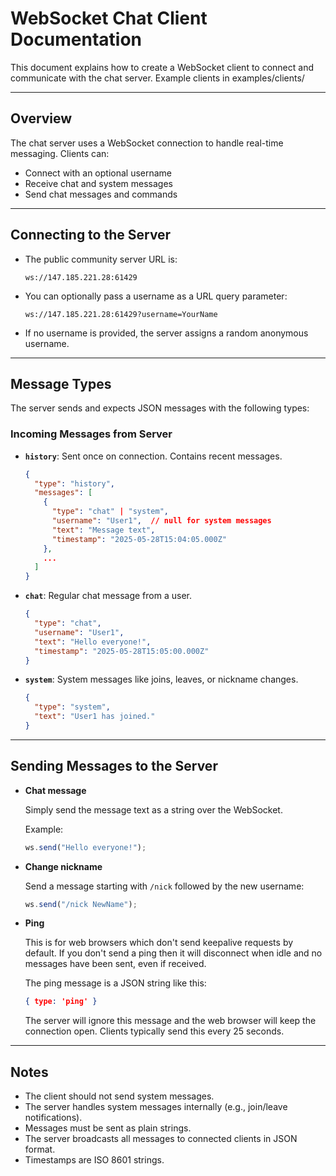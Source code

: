 # WebSocket Chat Client Documentation

This document explains how to create a WebSocket client to connect and communicate with the chat server.
Example clients in examples/clients/

---

## Overview

The chat server uses a WebSocket connection to handle real-time messaging. Clients can:

* Connect with an optional username
* Receive chat and system messages
* Send chat messages and commands

---

## Connecting to the Server

* The public community server URL is:

  ```
  ws://147.185.221.28:61429
  ```

* You can optionally pass a username as a URL query parameter:

  ```
  ws://147.185.221.28:61429?username=YourName
  ```

* If no username is provided, the server assigns a random anonymous username.

---

## Message Types

The server sends and expects JSON messages with the following types:

### Incoming Messages from Server

* **`history`**: Sent once on connection. Contains recent messages.

  ```json
  {
    "type": "history",
    "messages": [
      {
        "type": "chat" | "system",
        "username": "User1",  // null for system messages
        "text": "Message text",
        "timestamp": "2025-05-28T15:04:05.000Z"
      },
      ...
    ]
  }
  ```

* **`chat`**: Regular chat message from a user.

  ```json
  {
    "type": "chat",
    "username": "User1",
    "text": "Hello everyone!",
    "timestamp": "2025-05-28T15:05:00.000Z"
  }
  ```

* **`system`**: System messages like joins, leaves, or nickname changes.

  ```json
  {
    "type": "system",
    "text": "User1 has joined."
  }
  ```

---

## Sending Messages to the Server

* **Chat message**

  Simply send the message text as a string over the WebSocket.

  Example:

  ```js
  ws.send("Hello everyone!");
  ```

* **Change nickname**

  Send a message starting with `/nick` followed by the new username:

  ```js
  ws.send("/nick NewName");
  ```

* **Ping**

  This is for web browsers which don't send keepalive requests by default.
  If you don't send a ping then it will disconnect when idle and no messages have been sent, even if received.

  The ping message is a JSON string like this:

  ```json
  { type: 'ping' }
  ```

  The server will ignore this message and the web browser will keep the connection open.
  Clients typically send this every 25 seconds.

---

## Notes

* The client should not send system messages.
* The server handles system messages internally (e.g., join/leave notifications).
* Messages must be sent as plain strings.
* The server broadcasts all messages to connected clients in JSON format.
* Timestamps are ISO 8601 strings.
